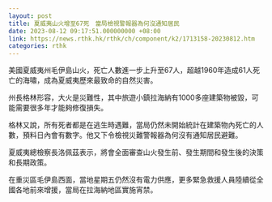 ```yaml
---
layout: post
title: 夏威夷山火增至67死　當局檢視警報器為何沒通知居民
date: 2023-08-12 09:17:51.000000000 +08:00
link: https://news.rthk.hk/rthk/ch/component/k2/1713158-20230812.htm
categories: rthk
---
```


美國夏威夷州毛伊島山火，死亡人數進一步上升至67人，超越1960年造成61人死亡的海嘯，成為夏威夷歷來最致命的自然災害。

州長格林形容，大火是災難性，其中旅遊小鎮拉海納有1000多座建築物被毀，可能需要很多年才能夠修復損失。

格林又說，所有死者都是在逃生時遇難，當局仍然未開始統計在建築物內死亡的人數，預料日內會有數字。他又下令檢視災難警報器為何沒有通知居民避難。 

夏威夷總檢察長洛佩茲表示，將會全面審查山火發生前、發生期間和發生後的決策和長期政策。

在重災區毛伊島西面，當地星期五仍然沒有電力供應，更多緊急救援人員陸續從全國各地前來增援，當局在拉海納地區實施宵禁。
